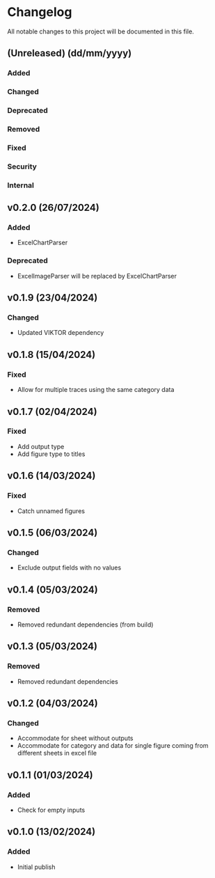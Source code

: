 # Changelog
All notable changes to this project will be documented in this file.

## (Unreleased) (dd/mm/yyyy)
### Added

### Changed

### Deprecated

### Removed

### Fixed

### Security

### Internal

## v0.2.0 (26/07/2024)
### Added
- ExcelChartParser

### Deprecated
- ExcelImageParser will be replaced by ExcelChartParser

## v0.1.9 (23/04/2024)
### Changed
- Updated VIKTOR dependency

## v0.1.8 (15/04/2024)
### Fixed
- Allow for multiple traces using the same category data

## v0.1.7 (02/04/2024)
### Fixed
- Add output type
- Add figure type to titles

## v0.1.6 (14/03/2024)
### Fixed
- Catch unnamed figures

## v0.1.5 (06/03/2024)
### Changed
- Exclude output fields with no values

## v0.1.4 (05/03/2024)
### Removed
- Removed redundant dependencies (from build)

## v0.1.3 (05/03/2024)
### Removed
- Removed redundant dependencies

## v0.1.2 (04/03/2024)
### Changed
- Accommodate for sheet without outputs
- Accommodate for category and data for single figure coming from different sheets in excel file

## v0.1.1 (01/03/2024)
### Added
- Check for empty inputs

## v0.1.0 (13/02/2024)
### Added
- Initial publish